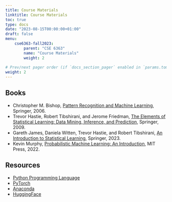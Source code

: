 ```yaml
---
title: Course Materials
linktitle: Course Materials
toc: true
type: docs
date: "2023-08-15T00:00:00+01:00"
draft: false
menu:
    cse6363-fall2023:
        parent: "CSE 6363"
        name: "Course Materials"
        weight: 2
  
# Prev/next pager order (if `docs_section_pager` enabled in `params.toml`)
weight: 2
---
```


## Books

- Christopher M. Bishop, [Pattern Recognition and Machine Learning](https://www.microsoft.com/en-us/research/uploads/prod/2006/01/Bishop-Pattern-Recognition-and-Machine-Learning-2006.pdf), Springer, 2006.
- Trevor Hastie, Robert Tibshirani, and Jerome Friedman, [The Elements of Statistical Learning: Data Mining, Inference, and Prediction](https://hastie.su.domains/ElemStatLearn/), Springer, 2009.
- Gareth James, Daniela Witten, Trevor Hastie, and Robert Tibshirani, [An Introduction to Statistical Learning](https://www.statlearning.com/), Springer, 2023.
- Kevin Murphy, [Probabilistic Machine Learning: An Introduction](https://probml.github.io/pml-book/book1.html), MIT Press, 2022.

## Resources

- [Python Programming Language](https://www.python.org/)
- [PyTorch](https://pytorch.org/)
- [Anaconda](https://www.anaconda.com/products/individual)
- [HuggingFace](https://huggingface.co/)
